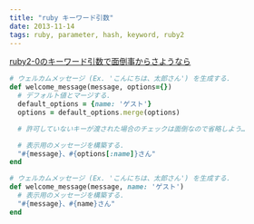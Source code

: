 ```yaml
---
title: "ruby キーワード引数"
date: 2013-11-14
tags: ruby, parameter, hash, keyword, ruby2
---
```






[ruby2-0のキーワード引数で面倒事からさようなら](http://www.techscore.com/blog/2013/02/12/ruby2-0%E3%81%AE%E3%82%AD%E3%83%BC%E3%83%AF%E3%83%BC%E3%83%89%E5%BC%95%E6%95%B0%E3%81%A7%E9%9D%A2%E5%80%92%E4%BA%8B%E3%81%8B%E3%82%89%E3%81%95%E3%82%88%E3%81%86%E3%81%AA%E3%82%89/)


```ruby
# ウェルカムメッセージ (Ex. 'こんにちは、太郎さん') を生成する.
def welcome_message(message, options={})
  # デフォルト値とマージする.
  default_options = {name: 'ゲスト'}
  options = default_options.merge(options)

  # 許可していないキーが渡された場合のチェックは面倒なので省略しよう…

  # 表示用のメッセージを構築する.
  "#{message}、#{options[:name]}さん"
end
```

```ruby
# ウェルカムメッセージ (Ex. 'こんにちは、太郎さん') を生成する.
def welcome_message(message, name: 'ゲスト')
  # 表示用のメッセージを構築する.
  "#{message}、#{name}さん"
end
```

